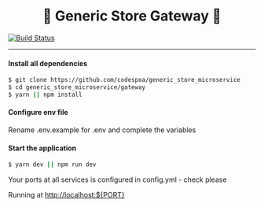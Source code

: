 <h1 align="center">🚀 Generic Store Gateway 🚀</h1>

[![Build Status](https://travis-ci.org/joemccann/dillinger.svg?branch=master)](https://github.com/codespoa/generic_store_microservice)

---

#### Install all dependencies

```sh
$ git clone https://github.com/codespoa/generic_store_microservice
$ cd generic_store_microservice/gateway
$ yarn || npm install

```

#### Configure env file

Rename .env.example for .env and complete the variables

#### Start the application

```sh
$ yarn dev || npm run dev
```

Your ports at all services is configured in config.yml - check please

Running at <a href="http://localhost:${PORT}" target="_blank">http://localhost:${PORT}</a>
